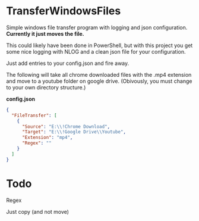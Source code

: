 # TransferWindowsFiles
Simple windows file transfer program with logging and json configuration. **Currently it just moves the file.**

This could likely have been done in PowerShell, but with this project you get some nice logging with NLOG and a clean json file for your configuration.

Just add entries to your config.json and fire away.

The following will take all chrome downloaded files with the .mp4 extension and move to a youtube folder on google drive. (Obivously, you must change to your own directory structure.)

**config.json**
```json
{
  "FileTransfer": [
    {
      "Source": "E:\\!Chrome Download",
      "Target": "E:\\!Google Drive\\Youtube",
      "Extension": "mp4",
      "Regex": ""
    }
  ]
}
```

# Todo

Regex

Just copy (and not move)